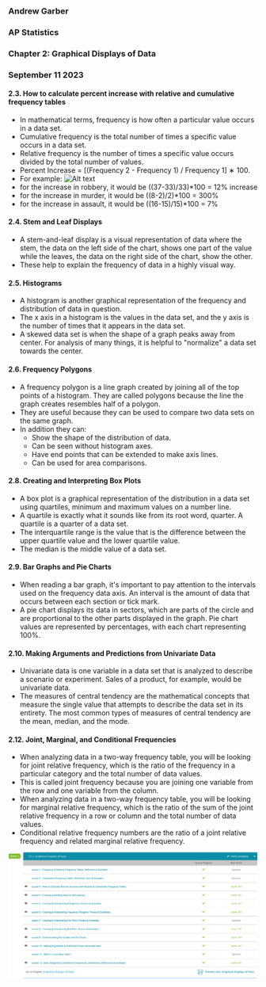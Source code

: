 ### Andrew Garber
### AP Statistics
### Chapter 2: Graphical Displays of Data
### September 11 2023

#### 2.3. How to calculate percent increase with relative and cumulative frequency tables
 - In mathematical terms, frequency is how often a particular value occurs in a data set. 
 - Cumulative frequency is the total number of times a specific value occurs in a data set.
 - Relative frequency is the number of times a specific value occurs divided by the total number of values.
 - Percent Increase = [(Frequency 2 - Frequency 1) / Frequency 1] ∗ 100.
 - For example: ![Alt text](https://study.com/cimages/multimages/16/percent_increase_ex1.png)
 - for the increase in robbery, it would be ((37-33)/33)*100 = 12% increase
 - for the increase in murder, it would be ((8-2)/2)*100 = 300%
 - for the increase in assault, it would be ((16-15)/15)*100 = 7%

#### 2.4. Stem and Leaf Displays
 - A stem-and-leaf display is a visual representation of data where the stem, the data on the left side of the chart, shows one part of the value while the leaves, the data on the right side of the chart, show the other.
 - These help to explain the frequency of data in a highly visual way.

#### 2.5. Histograms
 - A histogram is another graphical representation of the frequency and distribution of data in question.
 - The x axis in a histogram is the values in the data set, and the y axis is the number of times that it appears in the data set.
 - A skewed data set is when the shape of a graph peaks away from center. For analysis of many things, it is helpful to "normalize" a data set towards the center.

#### 2.6. Frequency Polygons
 - A frequency polygon is a line graph created by joining all of the top points of a histogram. They are called polygons because the line the graph creates resembles half of a polygon.
 - They are useful because they can be used to compare two data sets on the same graph.
 - In addition they can:
    - Show the shape of the distribution of data.
    - Can be seen without histogram axes.
    - Have end points that can be extended to make axis lines.
    - Can be used for area comparisons.

#### 2.8. Creating and Interpreting Box Plots
 - A box plot is a graphical representation of the distribution in a data set using quartiles, minimum and maximum values on a number line.
 - A quartile is exactly what it sounds like from its root word, quarter. A quartile is a quarter of a data set.
 - The interquartile range is the value that is the difference between the upper quartile value and the lower quartile value.
 - The median is the middle value of a data set.

#### 2.9. Bar Graphs and Pie Charts
 - When reading a bar graph, it's important to pay attention to the intervals used on the frequency data axis. An interval is the amount of data that occurs between each section or tick mark.
 - A pie chart displays its data in sectors, which are parts of the circle and are proportional to the other parts displayed in the graph. Pie chart values are represented by percentages, with each chart representing 100%. 

#### 2.10. Making Arguments and Predictions from Univariate Data
 - Univariate data is one variable in a data set that is analyzed to describe a scenario or experiment. Sales of a product, for example, would be univariate data.
 - The measures of central tendency are the mathematical concepts that measure the single value that attempts to describe the data set in its entirety. The most common types of measures of central tendency are the mean, median, and the mode. 


#### 2.12. Joint, Marginal, and Conditional Frequencies
 - When analyzing data in a two-way frequency table, you will be looking for joint relative frequency, which is the ratio of the frequency in a particular category and the total number of data values.
 - This is called joint frequency because you are joining one variable from the row and one variable from the column.
 - When analyzing data in a two-way frequency table, you will be looking for marginal relative frequency, which is the ratio of the sum of the joint relative frequency in a row or column and the total number of data values.
 - Conditional relative frequency numbers are the ratio of a joint relative frequency and related marginal relative frequency. 

 ![Alt text](Media/September12_Statistics_GraphicalDisplays.png)